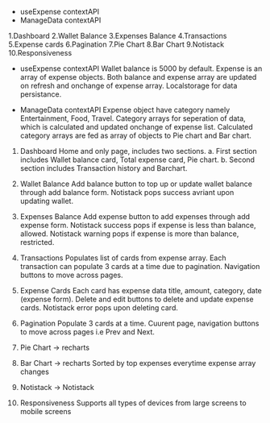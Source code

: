 * useExpense contextAPI
* ManageData contextAPI
  
1.Dashboard
2.Wallet Balance
3.Expenses Balance
4.Transactions 
5.Expense cards
6.Pagination
7.Pie Chart
8.Bar Chart
9.Notistack
10.Responsiveness

* useExpense contextAPI
Wallet balance is 5000 by default.
Expense is an array of expense objects.
Both balance and expense array are updated on refresh and onchange of expense array.
Localstorage for data persistance.

* ManageData contextAPI
Expense object have category namely Entertainment, Food, Travel.
Category arrays for seperation of data, which is calculated and updated onchange of expense list.
Calculated category arrays are fed as array of objects to Pie chart and Bar chart.

1. Dashboard 
   Home and only page, includes two sections.
   a. First section includes Wallet balance card, Total expense card, Pie chart.
   b. Second section includes Transaction history and Barchart.

2. Wallet Balance
   Add balance button to top up or update wallet balance through add balance form.
   Notistack pops success avriant upon updating wallet.

3. Expenses Balance
   Add expense button to add expenses through add expense form.
   Notistack success pops if expense is less than balance, allowed.
   Notistack warning pops if expense is more than balance, restricted.

4. Transactions
   Populates list of cards from expense array.
   Each transaction can populate 3 cards at a time due to pagination.
   Navigation buttons to move across pages.

5. Expense Cards
   Each card has expense data title, amount, category, date (expense form).
   Delete and edit buttons to delete and update expense cards.
   Notistack error pops upon deleting card.

6. Pagination
   Populate 3 cards at a time.
   Cuurent page, navigation buttons to move across pages i.e Prev and Next.

7. Pie Chart
   -> recharts
   
8. Bar Chart
   -> recharts
   Sorted by top expenses everytime expense array changes

9. Notistack
   -> Notistack

10. Responsiveness
    Supports all types of devices from large screens to mobile screens

